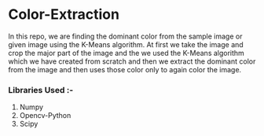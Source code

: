 # Color-Extraction

In this repo, we are finding the dominant color from the sample image or given image using the K-Means algorithm.
At first we take the image and crop the major part of the image and the we used the K-Means algorithm which we have created from scratch and then we extract the dominant color from the image and then uses those color only to again color the image.

### Libraries Used :-
1. Numpy
2. Opencv-Python
3. Scipy
